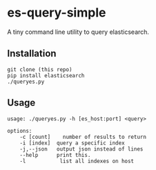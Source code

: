 es-query-simple
===============

A tiny command line utility to query elasticsearch.

Installation
-------

```
git clone (this repo)
pip install elasticsearch
./queryes.py
```

Usage
-------

```
usage: ./queryes.py -h [es_host:port] <query>

options:
    -c [count]    number of results to return
    -i [index]  query a specific index
    -j,--json   output json instead of lines
    --help      print this.
    -l           list all indexes on host
```
